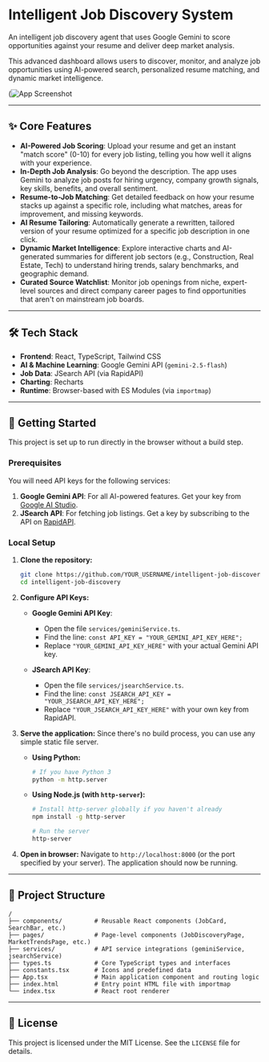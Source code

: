 
# Intelligent Job Discovery System

An intelligent job discovery agent that uses Google Gemini to score opportunities against your resume and deliver deep market analysis.

This advanced dashboard allows users to discover, monitor, and analyze job opportunities using AI-powered search, personalized resume matching, and dynamic market intelligence.

(![App Screenshot](https://drive.google.com/uc?export=view&id=1ogPlwj148fbEhY8_xV2oFDsELPLR4gRq)


---

## ✨ Core Features

*   **AI-Powered Job Scoring**: Upload your resume and get an instant "match score" (0-10) for every job listing, telling you how well it aligns with your experience.
*   **In-Depth Job Analysis**: Go beyond the description. The app uses Gemini to analyze job posts for hiring urgency, company growth signals, key skills, benefits, and overall sentiment.
*   **Resume-to-Job Matching**: Get detailed feedback on how your resume stacks up against a specific role, including what matches, areas for improvement, and missing keywords.
*   **AI Resume Tailoring**: Automatically generate a rewritten, tailored version of your resume optimized for a specific job description in one click.
*   **Dynamic Market Intelligence**: Explore interactive charts and AI-generated summaries for different job sectors (e.g., Construction, Real Estate, Tech) to understand hiring trends, salary benchmarks, and geographic demand.
*   **Curated Source Watchlist**: Monitor job openings from niche, expert-level sources and direct company career pages to find opportunities that aren't on mainstream job boards.

---

## 🛠️ Tech Stack

*   **Frontend**: React, TypeScript, Tailwind CSS
*   **AI & Machine Learning**: Google Gemini API (`gemini-2.5-flash`)
*   **Job Data**: JSearch API (via RapidAPI)
*   **Charting**: Recharts
*   **Runtime**: Browser-based with ES Modules (via `importmap`)

---

## 🚀 Getting Started

This project is set up to run directly in the browser without a build step.

### Prerequisites

You will need API keys for the following services:

1.  **Google Gemini API**: For all AI-powered features. Get your key from [Google AI Studio](https://aistudio.google.com/app/apikey).
2.  **JSearch API**: For fetching job listings. Get a key by subscribing to the API on [RapidAPI](https://rapidapi.com/apidojo/api/jsearch).

### Local Setup

1.  **Clone the repository:**
    ```bash
    git clone https://github.com/YOUR_USERNAME/intelligent-job-discovery.git
    cd intelligent-job-discovery
    ```

2.  **Configure API Keys:**

    *   **Google Gemini API Key**:
        *   Open the file `services/geminiService.ts`.
        *   Find the line: `const API_KEY = "YOUR_GEMINI_API_KEY_HERE";`
        *   Replace `"YOUR_GEMINI_API_KEY_HERE"` with your actual Gemini API key.

    *   **JSearch API Key**:
        *   Open the file `services/jsearchService.ts`.
        *   Find the line: `const JSEARCH_API_KEY = "YOUR_JSEARCH_API_KEY_HERE";`
        *   Replace `"YOUR_JSEARCH_API_KEY_HERE"` with your own key from RapidAPI.

3.  **Serve the application:**
    Since there's no build process, you can use any simple static file server.

    *   **Using Python:**
        ```bash
        # If you have Python 3
        python -m http.server
        ```

    *   **Using Node.js (with `http-server`):**
        ```bash
        # Install http-server globally if you haven't already
        npm install -g http-server
        
        # Run the server
        http-server
        ```

4.  **Open in browser:**
    Navigate to `http://localhost:8000` (or the port specified by your server). The application should now be running.

---

## 📁 Project Structure

```
/
├── components/         # Reusable React components (JobCard, SearchBar, etc.)
├── pages/              # Page-level components (JobDiscoveryPage, MarketTrendsPage, etc.)
├── services/           # API service integrations (geminiService, jsearchService)
├── types.ts            # Core TypeScript types and interfaces
├── constants.tsx       # Icons and predefined data
├── App.tsx             # Main application component and routing logic
├── index.html          # Entry point HTML file with importmap
└── index.tsx           # React root renderer
```

---

## 📄 License

This project is licensed under the MIT License. See the `LICENSE` file for details.
